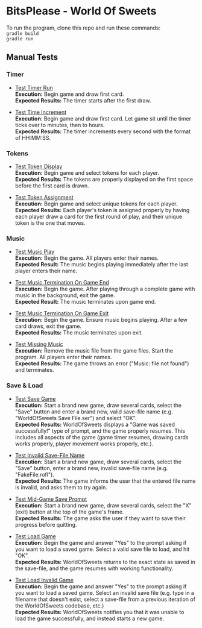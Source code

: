 # BitsPlease - World Of Sweets    
To run the program, clone this repo and run these commands:  
`gradle build`  
`gradle run`

## Manual Tests
### Timer
 *  <u>Test Timer Run</u>  
 **Execution:**  Begin game and draw first card.  
 **Expected Results:** The timer starts after the first draw.  

 *  <u>Test Time Increment</u>  
 **Execution**: Begin game and draw first card.  Let game sit until the timer ticks over to minutes, then to hours.  
 **Expected Results:** The timer increments every second with the format of HH:MM:SS.

### Tokens
 *  <u>Test Token Display</u>  
 **Execution:** Begin game and select tokens for each player.  
 **Expected Results:** The tokens are properly displayed on the first space before the first card is drawn.

 * <u>Test Token Assignment</u>  
 **Execution:** Begin game and select unique tokens for each player.  
 **Expected Results:** Each player's token is assigned properly by having each player draw a card for the first round of play, and their unique token is the one that moves.

### Music
 *  <u>Test Music Play</u>  
 **Execution:** Begin the game. All players enter their names.  
 **Expected Result:** The music begins playing immediately after the last player enters their name.

 *  <u>Test Music Termination On Game End</u>  
 **Execution:** Begin the game. After playing through a complete game with music in the background, exit the game.  
 **Expected Result:** The music terminates upon game end.  

 *  <u>Test Music Termination On Game Exit</u>  
 **Execution:** Begin the game.  Ensure music begins playing.  After a few card draws, exit the game.  
 **Expected Results:** The music terminates upon exit.  

 *  <u>Test Missing Music</u>  
 **Execution:** Remove the music file from the game files.  Start the program.  All players enter their names.  
 **Expected Results:** The game throws an error ("Music: file not found") and terminates.

### Save & Load
 *  <u>Test Save Game</u>  
 **Execution:** Start a brand new game, draw several cards, select the "Save" button and enter a brand new, valid save-file name (e.g. "WorldOfSweets Save File.ser") and select "OK".  
 **Expected Results:** WorldOfSweets displays a "Game was saved successfully!" type of prompt, and the game properly resumes. This includes all aspects of the game (game timer resumes, drawing cards works properly, player movement works properly, etc.).  

 *  <u>Test Invalid Save-File Name</u>  
 **Execution:** Start a brand new game, draw several cards, select the "Save" button, enter a brand new, invalid save-file name (e.g. "FakeFile.rofl").  
 **Expected Results:** The game informs the user that the entered file name is invalid, and asks them to try again.  

 *  <u>Test Mid-Game Save Prompt</u>  
 **Execution:** Start a brand new game, draw several cards, select the "X" (exit) button at the top of the game's frame.  
 **Expected Results:** The game asks the user if they want to save their progress before quitting.

 *  <u>Test Load Game</u>  
  **Execution:** Begin the game and answer "Yes" to the prompt asking if you want to load a saved game.  Select a valid save file to load, and hit "OK".  
  **Expected Results:** WorldOfSweets returns to the exact state as saved in the save-file, and the game resumes with working functionality.

 *  <u>Test Load Invalid Game</u>  
 **Execution:** Begin the game and answer "Yes" to the prompt asking if you want to load a saved game.  Select an invalid save file (e.g. type in a filename that doesn't exist, select a save-file from a previous iteration of the WorldOfSweets codebase, etc.)  
 **Expected Results:** WorldOfSweets notifies you that it was unable to load the game successfully, and instead starts a new game.
